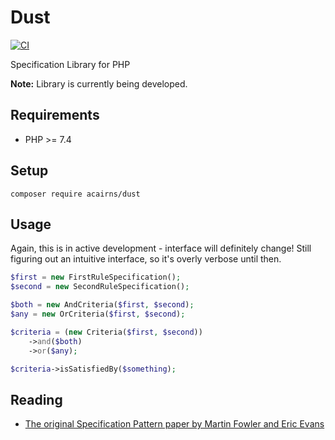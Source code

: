 # Dust

[![CI](https://github.com/acairns/dust/actions/workflows/ci.yaml/badge.svg)](https://github.com/acairns/dust/actions)

Specification Library for PHP

**Note:** Library is currently being developed.

## Requirements

- PHP >= 7.4


## Setup

```
composer require acairns/dust
```


## Usage

Again, this is in active development - interface will definitely change!
Still figuring out an intuitive interface, so it's overly verbose until then.

```php
$first = new FirstRuleSpecification();
$second = new SecondRuleSpecification();

$both = new AndCriteria($first, $second);
$any = new OrCriteria($first, $second);

$criteria = (new Criteria($first, $second))
    ->and($both)
    ->or($any);

$criteria->isSatisfiedBy($something);
```


## Reading

- [The original Specification Pattern paper by Martin Fowler and Eric Evans](https://www.martinfowler.com/apsupp/spec.pdf)

